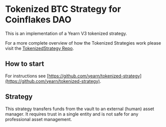 # Tokenized BTC Strategy for Coinflakes DAO

This is an implementation of a Yearn V3 tokenized strategy.

For a more complete overview of how the Tokenized Strategies work please visit the [TokenizedStrategy Repo](https://github.com/yearn/tokenized-strategy).

## How to start

For instructions see [https://github.com/yearn/tokenized-strategy](https://github.com/yearn/tokenized-strategy).

## Strategy

This strategy transfers funds from the vault to an external (human) asset manager. It requires trust in a single entity and is not safe for any professional asset management.